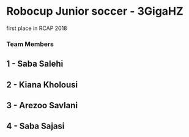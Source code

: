 # Robocup Junior soccer - 3GigaHZ

 first place in RCAP 2018

### Team Members

## 1 - Saba Salehi

## 2 - Kiana Kholousi

## 3 - Arezoo Savlani

## 4 - Saba Sajasi 

